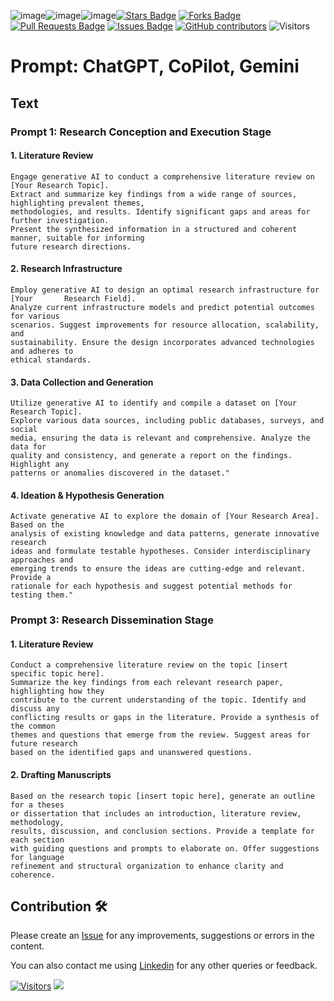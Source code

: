 ![image](https://github.com/drshahizan/SLR-FC/assets/81284918/6ff54a5b-cafa-4064-8e89-dcf57a57bc9d)![image](https://github.com/drshahizan/SLR-FC/assets/81284918/2f6287fa-e4b2-4455-b8f5-563fc2bc0eb3)![image](https://github.com/drshahizan/SLR-FC/assets/81284918/c3fb3b8f-16e3-48fb-8d0e-4be53f711b89)<a href="https://github.com/drshahizan/SLR-FC/stargazers"><img src="https://img.shields.io/github/stars/drshahizan/SLR-FC" alt="Stars Badge"/></a>
<a href="https://github.com/drshahizan/SLR-FC/network/members"><img src="https://img.shields.io/github/forks/drshahizan/SLR-FC" alt="Forks Badge"/></a>
<a href="https://github.com/drshahizan/SLR-FC"><img src="https://img.shields.io/github/issues-pr/drshahizan/SLR-FC" alt="Pull Requests Badge"/></a>
<a href="https://github.com/drshahizan/SLR-FC/issues"><img src="https://img.shields.io/github/issues/drshahizan/SLR-FC" alt="Issues Badge"/></a>
<a href="https://github.com/drshahizan/SLR-FC/graphs/contributors"><img alt="GitHub contributors" src="https://img.shields.io/github/contributors/drshahizan/SLR-FC?color=2b9348"></a>
![Visitors](https://api.visitorbadge.io/api/visitors?path=https%3A%2F%2Fgithub.com%2Fdrshahizan%2FSLR-FC&labelColor=%23d9e3f0&countColor=%23697689&style=flat)

# Prompt: ChatGPT, CoPilot, Gemini

## Text

### Prompt 1: Research Conception and Execution Stage

#### 1. Literature Review
  ```
  Engage generative AI to conduct a comprehensive literature review on [Your Research Topic].
  Extract and summarize key findings from a wide range of sources, highlighting prevalent themes,
  methodologies, and results. Identify significant gaps and areas for further investigation.
  Present the synthesized information in a structured and coherent manner, suitable for informing
  future research directions.
  ```

#### 2. Research Infrastructure
  ```
  Employ generative AI to design an optimal research infrastructure for [Your       Research Field]. 
  Analyze current infrastructure models and predict potential outcomes for various 
  scenarios. Suggest improvements for resource allocation, scalability, and 
  sustainability. Ensure the design incorporates advanced technologies and adheres to 
  ethical standards.
  ```

#### 3. Data Collection and Generation
  ```
  Utilize generative AI to identify and compile a dataset on [Your Research Topic].
  Explore various data sources, including public databases, surveys, and social
  media, ensuring the data is relevant and comprehensive. Analyze the data for
  quality and consistency, and generate a report on the findings. Highlight any
  patterns or anomalies discovered in the dataset."
  ```

#### 4. Ideation & Hypothesis Generation
  ```
  Activate generative AI to explore the domain of [Your Research Area]. Based on the
  analysis of existing knowledge and data patterns, generate innovative research
  ideas and formulate testable hypotheses. Consider interdisciplinary approaches and
  emerging trends to ensure the ideas are cutting-edge and relevant. Provide a
  rationale for each hypothesis and suggest potential methods for testing them." 
  ```

### Prompt 3: Research Dissemination Stage

#### 1. Literature Review
  ```
  Conduct a comprehensive literature review on the topic [insert specific topic here].
  Summarize the key findings from each relevant research paper, highlighting how they
  contribute to the current understanding of the topic. Identify and discuss any
  conflicting results or gaps in the literature. Provide a synthesis of the common
  themes and questions that emerge from the review. Suggest areas for future research
  based on the identified gaps and unanswered questions.
  ```


#### 2. Drafting Manuscripts
  ```
  Based on the research topic [insert topic here], generate an outline for a theses
  or dissertation that includes an introduction, literature review, methodology,
  results, discussion, and conclusion sections. Provide a template for each section
  with guiding questions and prompts to elaborate on. Offer suggestions for language
  refinement and structural organization to enhance clarity and coherence.
  ```



## Contribution 🛠️
Please create an [Issue](https://github.com/drshahizan/SLR-FC/issues) for any improvements, suggestions or errors in the content.

You can also contact me using [Linkedin](https://www.linkedin.com/in/drshahizan/) for any other queries or feedback.

[![Visitors](https://api.visitorbadge.io/api/visitors?path=https%3A%2F%2Fgithub.com%2Fdrshahizan&labelColor=%23697689&countColor=%23555555&style=plastic)](https://visitorbadge.io/status?path=https%3A%2F%2Fgithub.com%2Fdrshahizan)
![](https://hit.yhype.me/github/profile?user_id=81284918)


